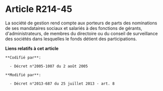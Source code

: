# Article R214-45

La société de gestion rend compte aux porteurs de parts des nominations de ses mandataires sociaux et salariés à des
fonctions de gérants, d'administrateurs, de membres du directoire ou du conseil de surveillance des sociétés dans lesquelles
le fonds détient des participations.

**Liens relatifs à cet article**

	**Codifié par**:

	  - Décret n°2005-1007 du 2 août 2005

	**Modifié par**:

	  - Décret n°2013-687 du 25 juillet 2013 - art. 8
